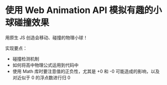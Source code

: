 # 使用 Web Animation API 模拟有趣的小球碰撞效果

用原生 JS 创造会移动、碰撞的物理小球！

实现要点：

- 碰撞检测机制
- 如何将高中物理公式运用到代码中
- 使用 Math 库时要注意值的正负性，尤其是 +0 和 -0 可能造成的影响，以及对近似于 0 的浮点数进行归 0

